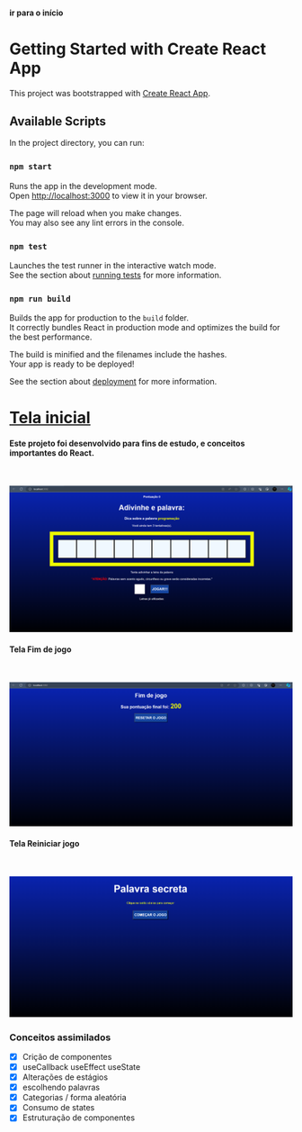 
#### <a id="#Telainicial">ir para o início</a>

# Getting Started with Create React App

This project was bootstrapped with [Create React App](https://github.com/facebook/create-react-app).

## Available Scripts

In the project directory, you can run:

### `npm start`

Runs the app in the development mode.\
Open [http://localhost:3000](http://localhost:3000) to view it in your browser.

The page will reload when you make changes.\
You may also see any lint errors in the console.

### `npm test`

Launches the test runner in the interactive watch mode.\
See the section about [running tests](https://facebook.github.io/create-react-app/docs/running-tests) for more information.

### `npm run build`

Builds the app for production to the `build` folder.\
It correctly bundles React in production mode and optimizes the build for the best performance.

The build is minified and the filenames include the hashes.\
Your app is ready to be deployed!

See the section about [deployment](https://facebook.github.io/create-react-app/docs/deployment) for more information.


# <a href="#Telainicial">Tela inicial</a>


#### Este projeto foi desenvolvido para fins de estudo, e conceitos importantes do React.

<br>

![Secret Word](./img_read.me/Captura%20de%20tela%202023-11-17%20183009.png)


#### Tela Fim de jogo
<br>

![Secret Word](./img_read.me/Captura%20de%20tela%202023-11-17%20200715.png)


#### Tela Reiniciar jogo
<br>

![Secret Word](./img_read.me/Captura%20de%20tela%202023-11-17%20200813.png)
<br>

### Conceitos assimilados

- [x] Crição de componentes
- [x] useCallback useEffect useState
- [x] Alterações de estágios
- [x] escolhendo palavras
- [x] Categorias / forma aleatória
- [x] Consumo de states
- [x] Estruturação de componentes